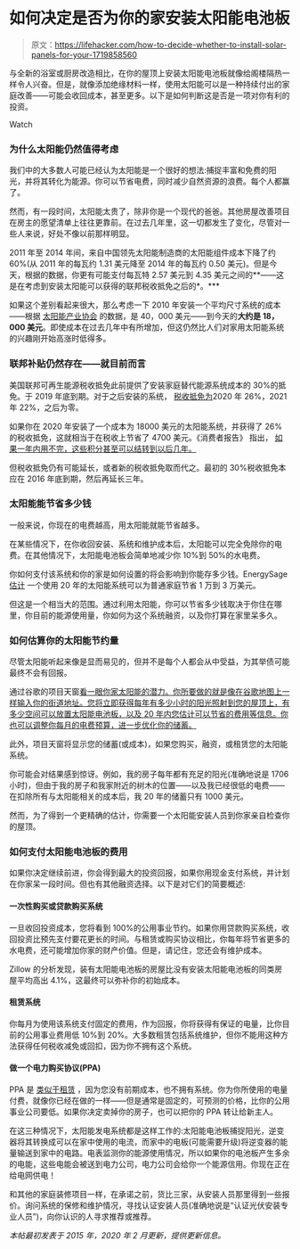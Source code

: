 # 如何决定是否为你的家安装太阳能电池板

> 原文：<https://lifehacker.com/how-to-decide-whether-to-install-solar-panels-for-your-1719858560>

与全新的浴室或厨房改造相比，在你的屋顶上安装太阳能电池板就像给阁楼隔热一样令人兴奋。但是，就像添加绝缘材料一样，使用太阳能可以是一种持续付出的家庭改善——可能会收回成本，甚至更多。以下是如何判断这是否是一项对你有利的投资。

Watch

### **为什么太阳能仍然值得考虑**

我们中的大多数人可能已经认为太阳能是一个很好的想法:捕捉丰富和免费的阳光，并将其转化为能源。你可以节省电费，同时减少自然资源的浪费。每个人都赢了。

然而，有一段时间，太阳能太贵了，除非你是一个现代的爸爸。其他房屋改善项目在房主的愿望清单上往往更靠前。在过去几年里，这一切都发生了变化，尽管对一些人来说，好处不像以前那样明显。

2011 年至 2014 年间，来自中国领先太阳能制造商的太阳能组件成本下降了约 60%(从 2011 年的每瓦约 1.31 美元降至 2014 年的每瓦约 0.50 美元)。但是今天，根据的数据，你更有可能支付每瓦特 2.57 美元到 4.35 美元之间的**——这是在考虑到安装太阳能可以获得的联邦税收抵免之后的*。***

如果这个差别看起来很大，那么考虑一下 2010 年安装一个平均尺寸系统的成本——根据 [太阳能产业协会](https://www.seia.org/solar-industry-research-data) 的数据，是 40，000 美元——到今天的**大约是 18，000 美元**。即使成本在过去几年中有所增加，但这仍然比人们对家用太阳能系统的兴趣刚开始高涨时低得多。

### 联邦补贴仍然存在——就目前而言

美国联邦可再生能源税收抵免此前提供了安装家庭替代能源系统成本的 30%的抵免。于 2019 年底到期。对于之后安装的系统， [税收抵免为](https://www.irs.gov/newsroom/energy-incentives-for-individuals-residential-property-updated-questions-and-answers)2020 年 26%，2021 年 22%，之后为零。

如果你在 2020 年安装了一个成本为 18000 美元的太阳能系统，并获得了 26%的税收抵免，这就相当于在税收上节省了 4700 美元。《消费者报告》 指出， [如果一年内用不完，这些积分甚至可以结转到以后几年。](https://www.consumerreports.org/solar-panels/how-to-get-a-solar-tax-credit/)

但税收抵免仍有可能延长，或者新的税收抵免取而代之。最初的 30%税收抵免本应在 2016 年底到期，然后再延长三年。

### **太阳能能节省多少钱**

一般来说，你现在的电费越高，用太阳能就能节省越多。

在某些情况下，在你收回安装、系统和维护成本后，太阳能可以完全免除你的电费。在其他情况下，太阳能电池板会简单地减少你 10%到 50%的水电费。

你如何支付该系统和你的家是如何设置的将会影响到你能存多少钱。EnergySage [估计](https://news.energysage.com/much-solar-panels-save/) 一个使用 20 年的太阳能系统可以为普通家庭节省 1 万到 3 万美元。

但这是一个相当大的范围。通过利用太阳能，你可以节省多少钱取决于你住在哪里，你目前的能源使用量，你如何为这个系统融资，以及你打算在家里呆多久。

### **如何估算你的太阳能节约量**

尽管太阳能听起来像是显而易见的，但并不是每个人都会从中受益，为其举债可能最终不会有回报。

通过谷歌的项目天窗[看一眼你家太阳能的潜力。你所要做的就是像在谷歌地图上一样输入你的街道地址。您将立即获得每年有多少小时的阳光照射到您的屋顶上，有多少空间可以放置太阳能电池板，以及 20 年内您估计可以节省的费用等信息。你也可以调整你每月的电费预算，进一步优化你的储蓄。](https://www.google.com/get/sunroof)

此外，项目天窗将显示您的储蓄(或成本)，如果您购买，融资，或租赁您的太阳能系统。

你可能会对结果感到惊讶。例如，我的房子每年都有充足的阳光(准确地说是 1706 小时)，但由于我的房子和我家附近的树木的位置——以及我已经很低的电费——在扣除所有与太阳能相关的成本后，我 20 年的储蓄只有 1000 美元。

然而，为了得到一个更精确的估计，你需要一个太阳能安装人员到你家亲自检查你的屋顶。

### **如何支付太阳能电池板的费用**

如果你决定继续前进，你会得到最大的投资回报，如果你用现金支付系统，并计划在你家呆一段时间。但也有其他融资选择。以下是对它们的简要概述:

#### **一次性购买或贷款购买系统**

一旦收回投资成本，您将看到 100%的公用事业节约。如果你用贷款购买系统，收回投资比预先支付要花更长的时间。与租赁或购买协议相比，你每年将节省更多的水电费，还可能增加你家的财产价值。但是，请记住，您还会有维护成本。

Zillow 的分析发现，装有太阳能电池板的房屋比没有安装太阳能电池板的同类房屋平均高出 4.1%，这最终可以弥补你的初始成本。

#### **租赁系统**

你每月为使用该系统支付固定的费用，作为回报，你将获得有保证的电量，比你目前的公用事业费用低 10%到 20%。大多数租赁包括系统维护，但你不能用这种方法获得任何税收减免或回扣，因为你不拥有这个系统。

#### **做一个电力购买协议(PPA)**

PPA 是 [类似于租赁](https://www.seia.org/research-resources/solar-power-purchase-agreements) ，因为您没有前期成本，也不拥有系统。你为你所使用的电量付费，就像你已经在做的一样——但是通常是固定的，可预测的价格，比你的公用事业公司要低。如果你决定卖掉你的房子，也可以把你的 PPA 转让给新主人。

在这三种情况下，太阳能发电系统都是这样工作的:太阳能电池板捕捉阳光，逆变器将其转换成可以在家中使用的电流，而家中的电板(可能需要升级)将逆变器的能量输送到家中的电路。电表监测你的能源使用情况，所以如果你的电池板产生多余的电能，这些电能会被送到电力公司，电力公司会给你一个能源信用。你现在正在给电网供电！

和其他的家庭装修项目一样，在承诺之前，货比三家，从安装人员那里得到一些报价。询问系统的保修和维护情况，寻找认证安装人员(准确地说是“认证光伏安装专业人员”)，向你认识的人寻求推荐或推荐。

*本帖最初发表于 2015 年，2020 年 2 月更新，提供更新信息。*